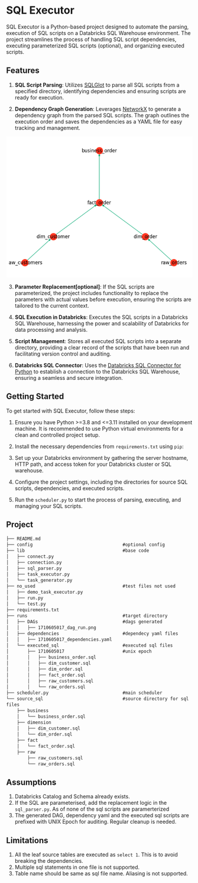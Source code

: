# SQL Executor

SQL Executor is a Python-based project designed to automate the parsing, execution of SQL scripts on a Databricks SQL Warehouse environment. The project streamlines the process of handling SQL script dependencies, executing parameterized SQL scripts (optional), and organizing executed scripts.

## Features

1. **SQL Script Parsing**: Utilizes [SQLGlot](https://sqlglot.com/sqlglot.html) to parse all SQL scripts from a specified directory, identifying dependencies and ensuring scripts are ready for execution.

2. **Dependency Graph Generation**: Leverages [NetworkX](https://networkx.org/) to generate a dependency graph from the parsed SQL scripts. The graph outlines the execution order and saves the dependencies as a YAML file for easy tracking and management.

![Dependency Graph](images/1710774640_dag_run.png)

3. **Parameter Replacement[optional]**: If the SQL scripts are parameterized, the project includes functionality to replace the parameters with actual values before execution, ensuring the scripts are tailored to the current context.

4. **SQL Execution in Databricks**: Executes the SQL scripts in a Databricks SQL Warehouse, harnessing the power and scalability of Databricks for data processing and analysis.

5. **Script Management**: Stores all executed SQL scripts into a separate directory, providing a clear record of the scripts that have been run and facilitating version control and auditing.

6. **Databricks SQL Connector**: Uses the [Databricks SQL Connector for Python](https://docs.databricks.com/en/dev-tools/python-sql-connector.html) to establish a connection to the Databricks SQL Warehouse, ensuring a seamless and secure integration.

## Getting Started

To get started with SQL Executor, follow these steps:

1. Ensure you have Python >=3.8 and <=3.11 installed on your development machine. It is recommended to use Python virtual environments for a clean and controlled project setup.

2. Install the necessary dependencies from `requirements.txt` using `pip`:

3. Set up your Databricks environment by gathering the server hostname, HTTP path, and access token for your Databricks cluster or SQL warehouse.

4. Configure the project settings, including the directories for source SQL scripts, dependencies, and executed scripts.

5. Run the `scheduler.py` to start the process of parsing, executing, and managing your SQL scripts.

## Project
```
├── README.md
├── config                                  #optional config 
├── lib                                     #base code            
│   ├── connect.py
│   ├── connection.py
│   ├── sql_parser.py
│   ├── task_executor.py
│   └── task_generator.py
├── no_used                                 #test files not used
│   ├── demo_task_executor.py
│   ├── run.py
│   └── test.py
├── requirements.txt
├── runs                                    #target directory
│   ├── DAGs                                #dags generated
│   │   ├── 1710605017_dag_run.png
│   ├── dependencies                        #dependecy yaml files
│   │   ├── 1710605017_dependencies.yaml
│   └── executed_sql                        #executed sql files
│       ├── 1710605017                      #unix epoch
│       │   ├── business_order.sql
│       │   ├── dim_customer.sql
│       │   ├── dim_order.sql
│       │   ├── fact_order.sql
│       │   ├── raw_customers.sql
│       │   └── raw_orders.sql
├── scheduler.py                            #main scheduler
└── source_sql                              #source directory for sql files
    ├── business
    │   └── business_order.sql
    ├── dimension
    │   ├── dim_customer.sql
    │   └── dim_order.sql
    ├── fact
    │   └── fact_order.sql
    ├── raw
        ├── raw_customers.sql
        └── raw_orders.sql
```

## Assumptions
1. Databricks Catalog and Schema already exists.
2. If the SQL are parameterised, add the replacement logic in the `sql_parser.py`. As of none of the sql scripts are paramerterized
3. The generated DAG, dependency yaml and the executed sql scripts are prefixed with UNIX Epoch for auditing. Regular cleanup is needed.

## Limitations
1. All the leaf source tables are executed as `select 1`. This is to avoid breaking the dependencies.
2. Multiple sql statements in one file is not supported.
3. Table name should be same as sql file name. Aliasing is not supported.
